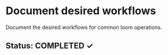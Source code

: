 # Document desired workflows

Document the desired workflows for common loom operations.

## Status: COMPLETED ✓